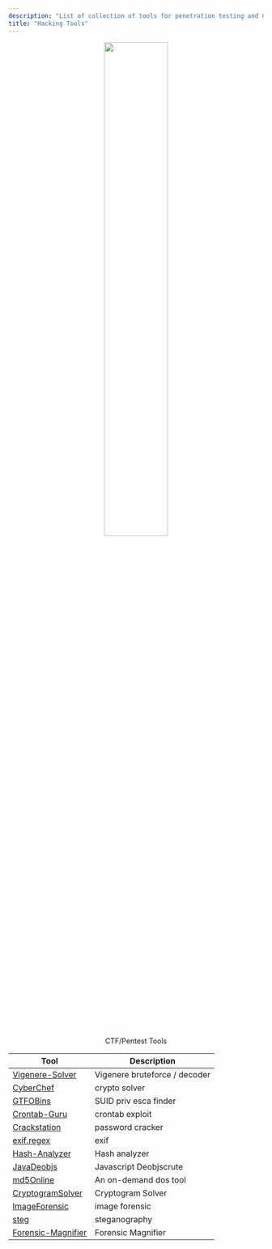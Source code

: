 ```yaml
---
description: "List of collection of tools for penetration testing and CTF"
title: "Hacking Tools"
---
```

<p><center>
<img src="https://user-images.githubusercontent.com/78603128/141178171-c777f226-0981-4700-9bf4-4cde819b10ce.png" width="50%" >
</center>
</p>


<body style="font-weight: normal;
    font-family: Monaco, "Bitstream Vera Sans Mono", "Lucida Console", Terminal, monospace;
    color: #b5e853;
    letter-spacing: -0.03em;">
<p>
  <center>
CTF/Pentest Tools
  </center>
</p>
</body>

Tool | Description
-----|------------
[Vigenere-Solver](https://www.guballa.de/vigenere-solver) | Vigenere bruteforce / decoder
[CyberChef](https://gchq.github.io/) | crypto solver
[GTFOBins](https://gtfobins.github.io/) | SUID priv esca finder
[Crontab-Guru](https://crontab.guru/every-2-minutes) | crontab exploit
[Crackstation](https://crackstation.net/) | password cracker
[exif.regex](http://exif.regex.info/exif.cgi) | exif
[Hash-Analyzer](https://www.tunnelsup.com/hash-analyzer/) | Hash analyzer
[JavaDeobjs](https://lelinhtinh.github.io/de4js/) | Javascript Deobjscrute
[md5Online](https://www.md5online.org/md5-decrypt.html) | An on-demand dos tool
[CryptogramSolver](https://quipquip.com) | Cryptogram Solver
[ImageForensic](http://www.imageforensic.org/) | image forensic
[steg](http://stylesuxx.github.io/steganography/) | steganography
[Forensic-Magnifier](https://29a.ch/photo-forensics/#forensic-magnifier) | Forensic Magnifier



